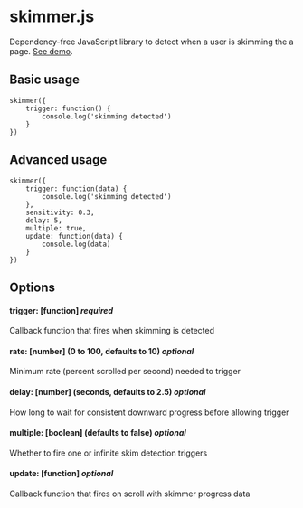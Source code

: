 # skimmer.js

Dependency-free JavaScript library to detect when a user is skimming the a page. [See demo](https://russellgoldenberg.github.io/skimmer/).

## Basic usage 

```
skimmer({
	trigger: function() {
		console.log('skimming detected')
	}
})
```

## Advanced usage

```
skimmer({
	trigger: function(data) {
		console.log('skimming detected')
	},
	sensitivity: 0.3,
	delay: 5,
	multiple: true,
	update: function(data) {
		console.log(data)
	}
})
```

## Options

#### trigger: [function] *required*
Callback function that fires when skimming is detected

#### rate: [number] (0 to 100, defaults to 10) *optional*
Minimum rate (percent scrolled per second) needed to trigger

#### delay: [number] (seconds, defaults to 2.5) *optional*
How long to wait for consistent downward progress before allowing trigger

#### multiple: [boolean] (defaults to false) *optional*
Whether to fire one or infinite skim detection triggers

#### update: [function] *optional*
Callback function that fires on scroll with skimmer progress data
